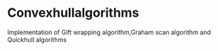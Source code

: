 # Convexhullalgorithms
 Implementation of Gift wrapping algorithm,Graham scan algorithm and Quickhull algorithms
 
